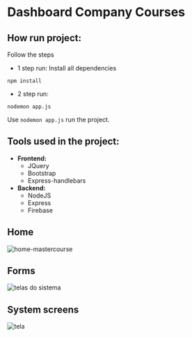 # Dashboard Company Courses
## How run project:
Follow the steps
- 1 step run: Install all dependencies
```
npm install
```
- 2 step run: 
```
nodemon app.js
```
Use `nodemon app.js` run the project.

## Tools used in the project:
- **Frontend:**
  - JQuery
  - Bootstrap
  - Express-handlebars
- **Backend:**
  - NodeJS
  - Express
  - Firebase


## Home
![home-mastercourse](https://user-images.githubusercontent.com/67030481/236507772-0b649e1c-b56a-4067-9bf1-c1fe6b83fdb4.png)

## Forms
![telas do sistema](https://github.com/Wiliami/site_mastercourse.on/assets/67030481/d1379109-b8d6-4a77-883a-ce547aaa762a)

## System screens
![tela](https://github.com/Wiliami/site_mastercourse.on/assets/67030481/a6f60d1d-30b6-44ac-9018-f4c792591484)
